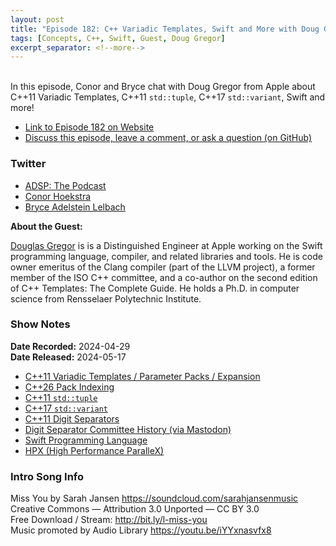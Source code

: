 ```yaml
---
layout: post
title: "Episode 182: C++ Variadic Templates, Swift and More with Doug Gregor"
tags: [Concepts, C++, Swift, Guest, Doug Gregor]
excerpt_separator: <!--more-->
---
```


<div id="buzzsprout-player-15081794"></div><script src="https://www.buzzsprout.com/1501960/15081794-episode-182-c-variadic-templates-swift-and-more-with-doug-gregor.js?container_id=buzzsprout-player-15081794&player=small" type="text/javascript" charset="utf-8"></script>

<br>In this episode, Conor and Bryce chat with Doug Gregor from Apple about C++11 Variadic Templates, C++11 `std::tuple`, C++17 `std::variant`, Swift and more!

<!--more-->

* [Link to Episode 182 on Website](https://adspthepodcast.com/2024/05/17/Episode-182.html)
* [Discuss this episode, leave a comment, or ask a question (on GitHub)](https://github.com/codereport/adsp2/discussions/77)

### Twitter
 
* [ADSP: The Podcast](https://twitter.com/adspthepodcast)
* [Conor Hoekstra](https://twitter.com/code_report)
* [Bryce Adelstein Lelbach](https://twitter.com/blelbach)

**About the Guest:**

[Douglas Gregor](https://twitter.com/dgregor79) is is a Distinguished Engineer at Apple working on the Swift programming language, compiler, and related libraries and tools. He is code owner emeritus of the Clang compiler (part of the LLVM project), a former member of the ISO C++ committee, and a co-author on the second edition of C++ Templates: The Complete Guide. He holds a Ph.D. in computer science from Rensselaer Polytechnic Institute.

### Show Notes

**Date Recorded:** 2024-04-29 <br>
**Date Released:** 2024-05-17

* [C++11 Variadic Templates / Parameter Packs / Expansion](https://en.cppreference.com/w/cpp/language/parameter_pack)
* [C++26 Pack Indexing](https://en.cppreference.com/w/cpp/language/pack_indexing)
* [C++11 `std::tuple`](https://en.cppreference.com/w/cpp/utility/tuple)
* [C++17 `std::variant`](https://en.cppreference.com/w/cpp/utility/variant)
* [C++11 Digit Separators](https://en.cppreference.com/w/cpp/language/integer_literal)
* [Digit Separator Committee History (via Mastodon)](https://sfba.social/@dgregor79/112473758384482495)
* [Swift Programming Language](https://developer.apple.com/swift/)
* [HPX (High Performance ParalleX)](https://stellar-group.org/libraries/hpx/)

### Intro Song Info
 
Miss You by Sarah Jansen https://soundcloud.com/sarahjansenmusic<br>
Creative Commons — Attribution 3.0 Unported — CC BY 3.0<br>
Free Download / Stream: http://bit.ly/l-miss-you<br>
Music promoted by Audio Library https://youtu.be/iYYxnasvfx8<br>
